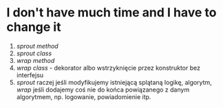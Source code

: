 # I don't have much time and I have to change it

1. _sprout method_
1. _sprout class_
1. _wrap method_
1. _wrap class_ - dekorator albo wstrzyknięcie przez konstruktor bez interfejsu
1. _sprout_ raczej jeśli modyfikujemy istniejącą splątaną logikę, algorytm,
   _wrap_ jeśli dodajemy coś nie do końca powiązanego z danym algorytmem, np. logowanie, powiadomienie itp.